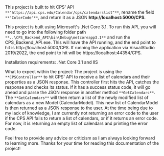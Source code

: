 This project is built to hit CPS' API `**"https://api.cps.edu/Calendar/cps/calendarslist"**`, rename the field `**"ColorCode"**`, and return it as a JSON **http://localhost:5000/CPS**.

This project is built using Microsoft's .Net Core 3.1. To run this API, you will need to go into the following folder path `**..\CPS_Backend_API\bin\Debug\netcoreapp3.1**` and run the CPS_Backend_API.exe. This will have the API running, and the end point to hit is http://localhost:5000/CPS. If running the application via VisualStudio 2019/2022, the end point to hit will be https://localhost:44354/CPS.

Installation requirements: 
.Net Core 3.1 and IIS

What to expect within the project: 
The project is using the `**CPSController**` to hit CPS' API to receive a list of calendars and their properties as a JSON response. This controller first hits the API, catches the response and checks its status. If it has a success status code, it will go ahead and parse the JSON response in another method `**GetCalendars**`. The `**GetCalendars**` will then return a list of the newly modified list of calendars as a new Model (CalendarModel). This new list of CalendarModel is then returned as a JSON response to the user. At the time being due to my lack of knowledge, I am currently not returning an error code to the user if the CPS API fails to return a list of calendars, or if it returns an error code. For now, it is returning an empty list of calendars and printing the error code.

Feel free to provide any advice or criticism as I am always looking forward to learning more. Thanks for your time for reading this documentation of the project!
